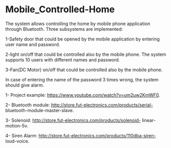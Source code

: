 # Mobile_Controlled-Home

The system allows controlling the home by mobile phone application through Bluetooth.
Three subsystems are implemented:

1-Safety door that could be opened by the mobile application by entering user name and password.

2-light on/off that could be controlled also by the mobile phone. The system supports 10 users with different names and password.

3-Fan(DC Motor) on/off that could be controlled also by the mobile phone.

In case of entering the name of the password 3 times wrong, the system should give alarm.

1- Project example:  https://www.youtube.com/watch?v=um2uw2KmWF0.

2- Bluetooth module: http://store.fut-electronics.com/products/serial- bluetooth-module-master-slave.

3- Solenoid:         http://store.fut-electronics.com/products/solenoid- linear-motion-5v.

4- Siren Alarm:      http://store.fut-electronics.com/products/110dba-siren- loud-voice.
